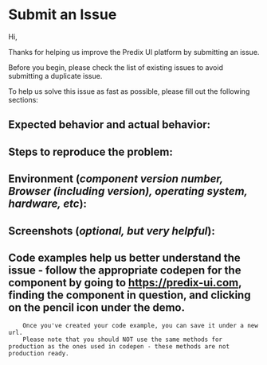 # Submit an IssueHi,Thanks for helping us improve the Predix UI platform by submitting an issue.Before you begin, please check the list of existing issues to avoid submitting a duplicate issue.To help us solve this issue as fast as possible, please fill out the following sections:## Expected behavior and actual behavior:## Steps to reproduce the problem:## Environment (_component version number, Browser (including version), operating system, hardware, etc_):## Screenshots (_optional, but very helpful_):## Code examples help us better understand the issue - follow the appropriate codepen for the component by going to https://predix-ui.com, finding the component in question, and clicking on the pencil icon under the demo.
        Once you've created your code example, you can save it under a new url.
        Please note that you should NOT use the same methods for production as the ones used in codepen - these methods are not production ready.